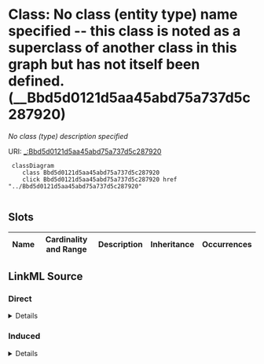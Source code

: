

# Class: No class (entity type) name specified -- this class is noted as a superclass of another class in this graph but has not itself been defined. (__Bbd5d0121d5aa45abd75a737d5c287920)


_No class (type) description specified_







URI: [_:Bbd5d0121d5aa45abd75a737d5c287920](_:Bbd5d0121d5aa45abd75a737d5c287920)






```mermaid
 classDiagram
    class Bbd5d0121d5aa45abd75a737d5c287920
    click Bbd5d0121d5aa45abd75a737d5c287920 href "../Bbd5d0121d5aa45abd75a737d5c287920"
      
```




<!-- no inheritance hierarchy -->


## Slots

| Name | Cardinality and Range | Description | Inheritance | Occurrences |
| ---  | --- | --- | --- | --- |














## LinkML Source

<!-- TODO: investigate https://stackoverflow.com/questions/37606292/how-to-create-tabbed-code-blocks-in-mkdocs-or-sphinx -->

### Direct

<details>

```yaml
name: __Bbd5d0121d5aa45abd75a737d5c287920
conforms_to: No schema conformance document specified
description: No class (type) description specified
title: No class (entity type) name specified -- this class is noted as a superclass
  of another class in this graph but has not itself been defined.
from_schema: sawgraph-kg
rank: 1000
class_uri: _:Bbd5d0121d5aa45abd75a737d5c287920

```
</details>

### Induced

<details>

```yaml
name: __Bbd5d0121d5aa45abd75a737d5c287920
conforms_to: No schema conformance document specified
description: No class (type) description specified
title: No class (entity type) name specified -- this class is noted as a superclass
  of another class in this graph but has not itself been defined.
from_schema: sawgraph-kg
rank: 1000
class_uri: _:Bbd5d0121d5aa45abd75a737d5c287920

```
</details>